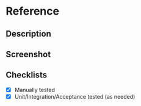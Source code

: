 # Reference

## Description

## Screenshot

## Checklists

- [x] Manually tested
- [x] Unit/Integration/Acceptance tested (as needed)
